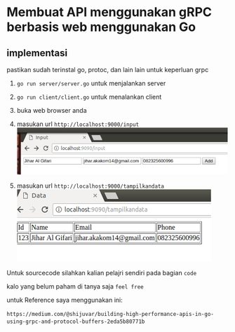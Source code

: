 # Membuat API menggunakan gRPC berbasis web menggunakan Go

## implementasi

pastikan sudah terinstal go, protoc, dan lain lain untuk keperluan grpc

  1. `go run server/server.go` untuk menjalankan server
  2. `go run client/client.go` untuk menalankan client

  3. buka web browser anda
  4. masukan url `http://localhost:9000/input`
  ![gamabr1](img/1.png)
  5. masukan url `http://localhost:9000/tampilkandata`
  ![gamabr2](img/2.png)

  Untuk sourcecode silahkan kalian pelajri sendiri pada bagian `code`

  kalo yang belum paham di tanya saja `feel free`

untuk Reference saya menggunakan ini:

`https://medium.com/@shijuvar/building-high-performance-apis-in-go-using-grpc-and-protocol-buffers-2eda5b80771b`
